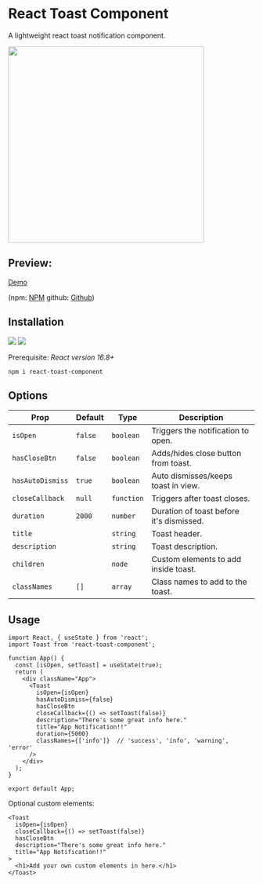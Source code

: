 # React Toast Component

A lightweight react toast notification component.

<img src="https://sue.fyi/images/toast.png" width="400px" />

## Preview:

[Demo](https://toast.monster/examples/standalone/index.html)

(npm: [NPM](https://www.npmjs.com/package/react-toast-component)
github: [Github](https://github.com/tumfoodery/react-toast-component/blob/master/README.md))

## Installation

<img src="https://img.shields.io/npm/dt/react-toast-component.svg" /> <img src="https://img.shields.io/npm/dw/react-toast-component.svg" />

Prerequisite: <i>React version 16.8+</i>

`npm i react-toast-component`

## Options

| Prop             | Default | Type       | Description                              |
| ---------------- | ------- | ---------- | ---------------------------------------- |
| `isOpen`         | `false` | `boolean`  | Triggers the notification to open.       |
| `hasCloseBtn`    | `false` | `boolean`  | Adds/hides close button from toast.      |
| `hasAutoDismiss` | `true`  | `boolean`  | Auto dismisses/keeps toast in view.      |
| `closeCallback`  | `null`  | `function` | Triggers after toast closes.             |
| `duration`       | `2000`  | `number`   | Duration of toast before it's dismissed. |
| `title`          |         | `string`   | Toast header.                            |
| `description`    |         | `string`   | Toast description.                       |
| `children`       |         | `node`     | Custom elements to add inside toast.     |
| `classNames`     | `[]`    | `array`    | Class names to add to the toast.         |

## Usage

```
import React, { useState } from 'react';
import Toast from 'react-toast-component';

function App() {
  const [isOpen, setToast] = useState(true);
  return (
    <div className="App">
      <Toast
        isOpen={isOpen}
        hasAutoDismiss={false}
        hasCloseBtn
        closeCallback={() => setToast(false)}
        description="There's some great info here."
        title="App Notification!!"
        duration={5000}
        classNames={['info']}  // 'success', 'info', 'warning', 'error'
      />
    </div>
  );
}

export default App;
```

Optional custom elements:

```
<Toast
  isOpen={isOpen}
  closeCallback={() => setToast(false)}
  hasCloseBtn
  description="There's some great info here."
  title="App Notification!!"
>
  <h1>Add your own custom elements in here.</h1>
</Toast>
```

